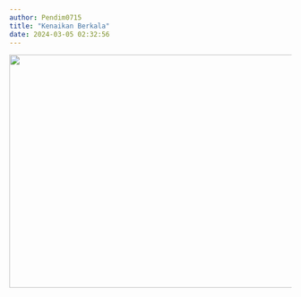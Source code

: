 ```yaml
---
author: Pendim0715
title: "Kenaikan Berkala"
date: 2024-03-05 02:32:56
---
```

<p><img src="/images/IpE3ebDF6JdZ78HSZdXJ.jpg" alt="" width="642" height="417" /></p>
